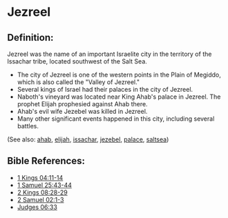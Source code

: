 # Jezreel #

## Definition: ##

Jezreel was the name of an important Israelite city in the territory of the Issachar tribe, located southwest of the Salt Sea.

* The city of Jezreel is one of the western points in the Plain of Megiddo, which is also called the "Valley of Jezreel."
* Several kings of Israel had their palaces in the city of Jezreel.
* Naboth's vineyard was located near King Ahab's palace in Jezreel. The prophet Elijah prophesied against Ahab there.
* Ahab's evil wife Jezebel was killed in Jezreel.
* Many other significant events happened in this city, including several battles.

(See also: [ahab](../other/ahab.md), [elijah](../other/elijah.md), [issachar](../other/issachar.md), [jezebel](../other/jezebel.md), [palace](../other/palace.md), [saltsea](../other/saltsea.md))

## Bible References: ##

* [1 Kings 04:11-14](https://door43.org/en/bible/notes/1ki/04/11)
* [1 Samuel 25:43-44](https://door43.org/en/bible/notes/1sa/25/43)
* [2 Kings 08:28-29](https://door43.org/en/bible/notes/2ki/08/28)
* [2 Samuel 02:1-3](https://door43.org/en/bible/notes/2sa/02/01)
* [Judges 06:33](https://door43.org/en/bible/notes/jdg/06/33)

